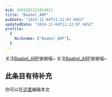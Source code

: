 ```yaml
---
mid: 3493281231014411
title: "Baabel_ARP"
pubDate: "2024-11-04T11:22:07.945Z"
updatedDate: "2024-11-04T11:22:07.945Z"
profile:
  {
    Nickname: ["Baabel_ARP"],
  }
---
```


关注[Baabel_ARP](https://space.bilibili.com/3493281231014411)谢谢喵~ 关注[Baabel_ARP](https://space.bilibili.com/3493281231014411)谢谢喵~

## 此条目有待补充
你可以在[这里](https://github.com/Yuhanawa/VTuber.ICU-Content/edit/master/v/Baabel_ARP/index.md)编辑本文
